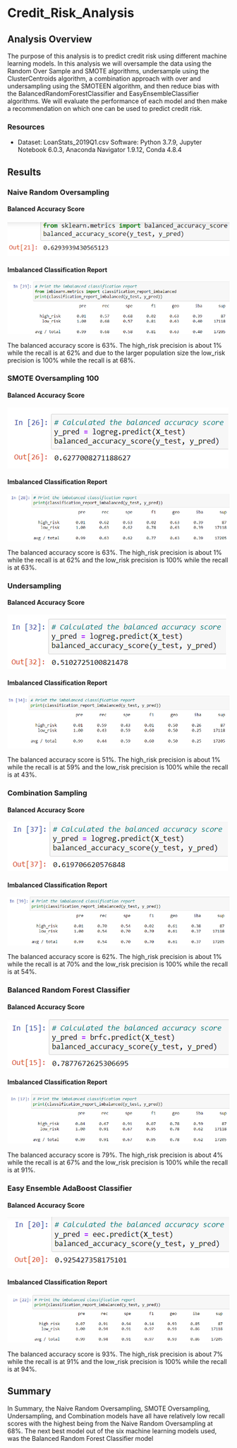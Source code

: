 # Credit_Risk_Analysis

## Analysis Overview
The purpose of this analysis is to predict credit risk using different machine learning models. In this analysis we will oversample the data using the Random Over Sample and SMOTE algorithms, undersample using the ClusterCentroids algorithm, a combination approach with over and undersampling using the SMOTEEN algorithm, and then reduce bias with the BalancedRandomForestClassifier and EasyEnsembleClassifier algorithms. We will evaluate the performance of each model and then make a recommendation on which one can be used to predict credit risk.
### Resources
- Dataset: LoanStats_2019Q1.csv
Software: Python 3.7.9, Jupyter Notebook 6.0.3, Anaconda Navigator 1.9.12, Conda 4.8.4
## Results
### Naive Random Oversampling
#### Balanced Accuracy Score
![image](https://github.com/awill1786/Credit_Risk_Analysis/blob/main/Module-17-Challenge-Resources/NRO_balanced_accuracy_score.png?raw=true)
#### Imbalanced Classification Report
![image](https://github.com/awill1786/Credit_Risk_Analysis/blob/main/Module-17-Challenge-Resources/NRO_imbalanced_classification_report.png?raw=true)

The balanced accuracy score is 63%. The high_risk precision is about 1% while the recall is at 62% and due to the larger population size the low_risk precision is 100% while the recall is at 68%.

### SMOTE Oversampling 100
#### Balanced Accuracy Score
![image](https://github.com/awill1786/Credit_Risk_Analysis/blob/main/Module-17-Challenge-Resources/SMOTE_balanced_accuracy_score.png?raw=true)
#### Imbalanced Classification Report
![image](https://github.com/awill1786/Credit_Risk_Analysis/blob/main/Module-17-Challenge-Resources/SMOTE_imbalanced_classification_report.png?raw=true)

The balanced accuracy score is 63%. The high_risk precision is about 1% while the recall is at 62% and the low_risk precision is 100% while the recall is at 63%.

### Undersampling
#### Balanced Accuracy Score
![image](https://github.com/awill1786/Credit_Risk_Analysis/blob/main/Module-17-Challenge-Resources/Under_balanced_accuracy_score.png?raw=true)
#### Imbalanced Classification Report
![image](https://github.com/awill1786/Credit_Risk_Analysis/blob/main/Module-17-Challenge-Resources/Under_imbalanced_classification_report.png?raw=true)

The balanced accuracy score is 51%. The high_risk precision is about 1% while the recall is at 59% and the low_risk precision is 100% while the recall is at 43%.

### Combination Sampling
#### Balanced Accuracy Score
![image](https://github.com/awill1786/Credit_Risk_Analysis/blob/main/Module-17-Challenge-Resources/Comb_balanced_accuracy_score.png?raw=true)
#### Imbalanced Classification Report
![image](https://github.com/awill1786/Credit_Risk_Analysis/blob/main/Module-17-Challenge-Resources/Comb_imbalanced_classification_report.png?raw=true)

The balanced accuracy score is 62%. The high_risk precision is about 1% while the recall is at 70% and the low_risk precision is 100% while the recall is at 54%.

### Balanced Random Forest Classifier
#### Balanced Accuracy Score
![image](https://github.com/awill1786/Credit_Risk_Analysis/blob/main/Module-17-Challenge-Resources/BRFC_balanced_accuracy_score.png?raw=true)
#### Imbalanced Classification Report
![image](https://github.com/awill1786/Credit_Risk_Analysis/blob/main/Module-17-Challenge-Resources/BRFC_imbalanced_classification_report.png?raw=true)

The balanced accuracy score is 79%. The high_risk precision is about 4% while the recall is at 67% and the low_risk precision is 100% while the recall is at 91%.

### Easy Ensemble AdaBoost Classifier
#### Balanced Accuracy Score
![image](https://github.com/awill1786/Credit_Risk_Analysis/blob/main/Module-17-Challenge-Resources/EEAC_balanced_accuracy_score.png?raw=true)
#### Imbalanced Classification Report
![image](https://github.com/awill1786/Credit_Risk_Analysis/blob/main/Module-17-Challenge-Resources/EEAC_imbalanced_classification_report.png?raw=true)

The balanced accuracy score is 93%. The high_risk precision is about 7% while the recall is at 91% and the low_risk precision is 100% while the recall is at 94%.

## Summary

In Summary, the Naive Random Oversampling, SMOTE Oversampling, Undersampling, and Combination models have all have relatively low recall scores with the highest being from the Naive Random Oversampling at 68%. The next best model out of the six machine learning models used, was the Balanced Random Forest Classifier model

